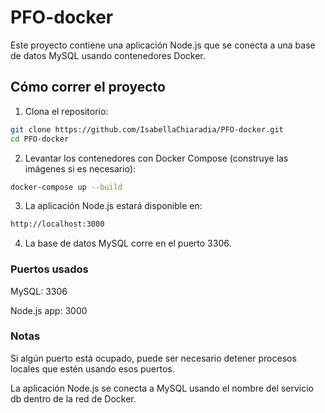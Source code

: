 # PFO-docker

Este proyecto contiene una aplicación Node.js que se conecta a una base de datos MySQL usando contenedores Docker.

## Cómo correr el proyecto

1. Clona el repositorio:

```bash
git clone https://github.com/IsabellaChiaradia/PFO-docker.git
cd PFO-docker
```

2. Levantar los contenedores con Docker Compose (construye las imágenes si es necesario):

```bash
docker-compose up --build
```

3. La aplicación Node.js estará disponible en:

```bash
http://localhost:3000
```

4. La base de datos MySQL corre en el puerto 3306.

### Puertos usados
MySQL: 3306

Node.js app: 3000

### Notas
Si algún puerto está ocupado, puede ser necesario detener procesos locales que estén usando esos puertos.

La aplicación Node.js se conecta a MySQL usando el nombre del servicio db dentro de la red de Docker.